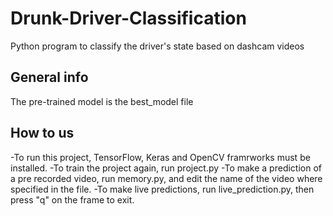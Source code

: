 # Drunk-Driver-Classification
Python program to classify the driver's state based on dashcam videos

## General info
The pre-trained model is the best_model file

## How to us 
-To run this project, TensorFlow, Keras and OpenCV framrworks must be installed.
-To train the project again, run project.py
-To make a prediction of a pre recorded video, run memory.py, and edit the name of the video where specified in the file.
-To make live predictions, run live_prediction.py, then press "q" on the frame to exit.
